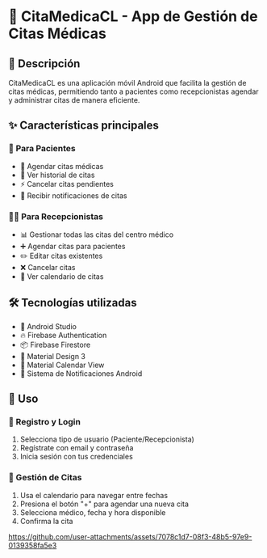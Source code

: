 # 🏥 CitaMedicaCL - App de Gestión de Citas Médicas

## 📝 Descripción
CitaMedicaCL es una aplicación móvil Android que facilita la gestión de citas médicas, permitiendo tanto a pacientes como recepcionistas agendar y administrar citas de manera eficiente.

## ✨ Características principales

### 👤 Para Pacientes
- 📅 Agendar citas médicas
- 👀 Ver historial de citas
- ⚡ Cancelar citas pendientes
- 🔔 Recibir notificaciones de citas

### 👨‍💼 Para Recepcionistas
- 📊 Gestionar todas las citas del centro médico
- ➕ Agendar citas para pacientes
- ✏️ Editar citas existentes
- ❌ Cancelar citas
- 📆 Ver calendario de citas

## 🛠️ Tecnologías utilizadas
- 🤖 Android Studio
- 🔥 Firebase Authentication
- 📦 Firebase Firestore
- 📱 Material Design 3
- 📅 Material Calendar View
- 🔔 Sistema de Notificaciones Android

## 📱 Uso

### 🔐 Registro y Login
1. Selecciona tipo de usuario (Paciente/Recepcionista)
2. Regístrate con email y contraseña
3. Inicia sesión con tus credenciales

### 📅 Gestión de Citas
1. Usa el calendario para navegar entre fechas
2. Presiona el botón "+" para agendar una nueva cita
3. Selecciona médico, fecha y hora disponible
4. Confirma la cita




https://github.com/user-attachments/assets/7078c1d7-08f3-48b5-97e9-0139358fa5e3

